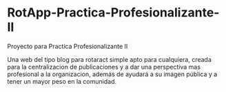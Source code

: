 # RotApp-Practica-Profesionalizante-II
Proyecto para Practica Profesionalizante II

Una web del tipo blog para rotaract simple apto para cualquiera, creada para la centralizacion de publicaciones y 
a dar una perspectiva mas profesional a la organizacion, además de ayudará a su imagen pública y a tener un mayor peso en la comunidad.
